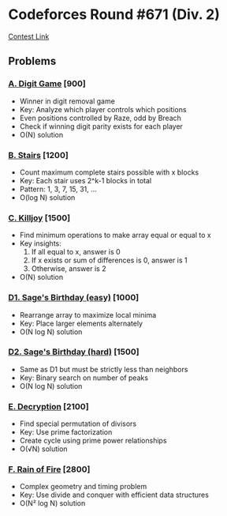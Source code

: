 # Codeforces Round #671 (Div. 2)
[Contest Link](https://codeforces.com/contest/1419)

## Problems

### [A. Digit Game](https://codeforces.com/contest/1419/problem/A) [900]
- Winner in digit removal game
- Key: Analyze which player controls which positions
- Even positions controlled by Raze, odd by Breach
- Check if winning digit parity exists for each player
- O(N) solution

### [B. Stairs](https://codeforces.com/contest/1419/problem/B) [1200]
- Count maximum complete stairs possible with x blocks
- Key: Each stair uses 2^k-1 blocks in total
- Pattern: 1, 3, 7, 15, 31, ...
- O(log N) solution

### [C. Killjoy](https://codeforces.com/contest/1419/problem/C) [1500]
- Find minimum operations to make array equal or equal to x
- Key insights:
  1. If all equal to x, answer is 0
  2. If x exists or sum of differences is 0, answer is 1
  3. Otherwise, answer is 2
- O(N) solution

### [D1. Sage's Birthday (easy)](https://codeforces.com/contest/1419/problem/D1) [1000]
- Rearrange array to maximize local minima
- Key: Place larger elements alternately
- O(N log N) solution

### [D2. Sage's Birthday (hard)](https://codeforces.com/contest/1419/problem/D2) [1500]
- Same as D1 but must be strictly less than neighbors
- Key: Binary search on number of peaks
- O(N log N) solution

### [E. Decryption](https://codeforces.com/contest/1419/problem/E) [2100]
- Find special permutation of divisors
- Key: Use prime factorization
- Create cycle using prime power relationships
- O(√N) solution

### [F. Rain of Fire](https://codeforces.com/contest/1419/problem/F) [2800]
- Complex geometry and timing problem
- Key: Use divide and conquer with efficient data structures
- O(N² log N) solution
